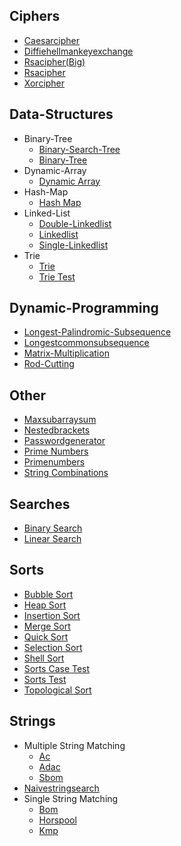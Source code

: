 
## Ciphers
  * [Caesarcipher](https://github.com/TheAlgorithms/Go/blob/master/ciphers/CaesarCipher.go)
  * [Diffiehellmankeyexchange](https://github.com/TheAlgorithms/Go/blob/master/ciphers/diffieHellmanKeyExchange.go)
  * [Rsacipher(Big)](https://github.com/TheAlgorithms/Go/blob/master/ciphers/RSAcipher(Big).go)
  * [Rsacipher](https://github.com/TheAlgorithms/Go/blob/master/ciphers/RSAcipher.go)
  * [Xorcipher](https://github.com/TheAlgorithms/Go/blob/master/ciphers/xorCipher.go)

## Data-Structures
  * Binary-Tree
    * [Binary-Search-Tree](https://github.com/TheAlgorithms/Go/blob/master/data-structures/binary-tree/binary-search-tree.go)
    * [Binary-Tree](https://github.com/TheAlgorithms/Go/blob/master/data-structures/binary-tree/binary-tree.go)
  * Dynamic-Array
    * [Dynamic Array](https://github.com/TheAlgorithms/Go/blob/master/data-structures/dynamic-array/dynamic_array.go)
  * Hash-Map
    * [Hash Map](https://github.com/TheAlgorithms/Go/blob/master/data-structures/hash-map/hash_map.go)
  * Linked-List
    * [Double-Linkedlist](https://github.com/TheAlgorithms/Go/blob/master/data-structures/linked-list/double-linkedlist.go)
    * [Linkedlist](https://github.com/TheAlgorithms/Go/blob/master/data-structures/linked-list/Linkedlist.go)
    * [Single-Linkedlist](https://github.com/TheAlgorithms/Go/blob/master/data-structures/linked-list/single-linkedlist.go)
  * Trie
    * [Trie](https://github.com/TheAlgorithms/Go/blob/master/data-structures/trie/trie.go)
    * [Trie Test](https://github.com/TheAlgorithms/Go/blob/master/data-structures/trie/trie_test.go)

## Dynamic-Programming
  * [Longest-Palindromic-Subsequence](https://github.com/TheAlgorithms/Go/blob/master/dynamic-programming/longest-palindromic-subsequence.go)
  * [Longestcommonsubsequence](https://github.com/TheAlgorithms/Go/blob/master/dynamic-programming/longestCommonSubsequence.go)
  * [Matrix-Multiplication](https://github.com/TheAlgorithms/Go/blob/master/dynamic-programming/matrix-multiplication.go)
  * [Rod-Cutting](https://github.com/TheAlgorithms/Go/blob/master/dynamic-programming/rod-cutting.go)

## Other
  * [Maxsubarraysum](https://github.com/TheAlgorithms/Go/blob/master/other/maxSubarraySum.go)
  * [Nestedbrackets](https://github.com/TheAlgorithms/Go/blob/master/other/NestedBrackets.go)
  * [Passwordgenerator](https://github.com/TheAlgorithms/Go/blob/master/other/PasswordGenerator.go)
  * [Prime Numbers](https://github.com/TheAlgorithms/Go/blob/master/other/prime_numbers.go)
  * [Primenumbers](https://github.com/TheAlgorithms/Go/blob/master/other/PrimeNumbers.go)
  * [String Combinations](https://github.com/TheAlgorithms/Go/blob/master/other/string_combinations.go)

## Searches
  * [Binary Search](https://github.com/TheAlgorithms/Go/blob/master/searches/binary_search.go)
  * [Linear Search](https://github.com/TheAlgorithms/Go/blob/master/searches/linear_search.go)

## Sorts
  * [Bubble Sort](https://github.com/TheAlgorithms/Go/blob/master/sorts/bubble_sort.go)
  * [Heap Sort](https://github.com/TheAlgorithms/Go/blob/master/sorts/heap_sort.go)
  * [Insertion Sort](https://github.com/TheAlgorithms/Go/blob/master/sorts/insertion_sort.go)
  * [Merge Sort](https://github.com/TheAlgorithms/Go/blob/master/sorts/merge_sort.go)
  * [Quick Sort](https://github.com/TheAlgorithms/Go/blob/master/sorts/quick_sort.go)
  * [Selection Sort](https://github.com/TheAlgorithms/Go/blob/master/sorts/selection_sort.go)
  * [Shell Sort](https://github.com/TheAlgorithms/Go/blob/master/sorts/shell_sort.go)
  * [Sorts Case Test](https://github.com/TheAlgorithms/Go/blob/master/sorts/sorts_case_test.go)
  * [Sorts Test](https://github.com/TheAlgorithms/Go/blob/master/sorts/sorts_test.go)
  * [Topological Sort](https://github.com/TheAlgorithms/Go/blob/master/sorts/topological_sort.go)

## Strings
  * Multiple String Matching
    * [Ac](https://github.com/TheAlgorithms/Go/blob/master/strings/multiple%20string%20matching/ac.go)
    * [Adac](https://github.com/TheAlgorithms/Go/blob/master/strings/multiple%20string%20matching/adac.go)
    * [Sbom](https://github.com/TheAlgorithms/Go/blob/master/strings/multiple%20string%20matching/sbom.go)
  * [Naivestringsearch](https://github.com/TheAlgorithms/Go/blob/master/strings/naiveStringSearch.go)
  * Single String Matching
    * [Bom](https://github.com/TheAlgorithms/Go/blob/master/strings/single%20string%20matching/bom.go)
    * [Horspool](https://github.com/TheAlgorithms/Go/blob/master/strings/single%20string%20matching/horspool.go)
    * [Kmp](https://github.com/TheAlgorithms/Go/blob/master/strings/single%20string%20matching/kmp.go)
